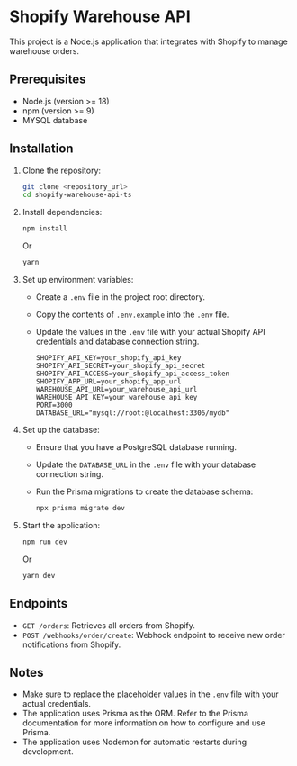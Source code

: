 # Shopify Warehouse API

This project is a Node.js application that integrates with Shopify to manage warehouse orders.

## Prerequisites

- Node.js (version >= 18)
- npm (version >= 9)
- MYSQL database

## Installation

1.  Clone the repository:

    ```bash
    git clone <repository_url>
    cd shopify-warehouse-api-ts
    ```

2.  Install dependencies:

    ```bash
    npm install
    ```

    Or

    ```bash
    yarn
    ```

3.  Set up environment variables:

    - Create a `.env` file in the project root directory.
    - Copy the contents of `.env.example` into the `.env` file.
    - Update the values in the `.env` file with your actual Shopify API credentials and database connection string.

      ```
      SHOPIFY_API_KEY=your_shopify_api_key
      SHOPIFY_API_SECRET=your_shopify_api_secret
      SHOPIFY_API_ACCESS=your_shopify_api_access_token
      SHOPIFY_APP_URL=your_shopify_app_url
      WAREHOUSE_API_URL=your_warehouse_api_url
      WAREHOUSE_API_KEY=your_warehouse_api_key
      PORT=3000
      DATABASE_URL="mysql://root:@localhost:3306/mydb"
      ```

4.  Set up the database:

    - Ensure that you have a PostgreSQL database running.
    - Update the `DATABASE_URL` in the `.env` file with your database connection string.
    - Run the Prisma migrations to create the database schema:

      ```bash
      npx prisma migrate dev
      ```

5.  Start the application:

    ```bash
    npm run dev
    ```

    Or

    ```bash
    yarn dev
    ```

## Endpoints

- `GET /orders`: Retrieves all orders from Shopify.
- `POST /webhooks/order/create`: Webhook endpoint to receive new order notifications from Shopify.

## Notes

- Make sure to replace the placeholder values in the `.env` file with your actual credentials.
- The application uses Prisma as the ORM. Refer to the Prisma documentation for more information on how to configure and use Prisma.
- The application uses Nodemon for automatic restarts during development.
